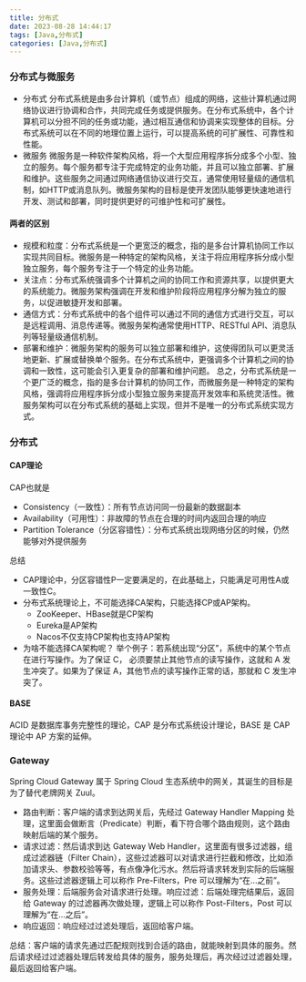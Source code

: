 ```yaml
---
title: 分布式
date: 2023-08-28 14:44:17
tags: [Java,分布式]
categories: [Java,分布式]
---
```

### 分布式与微服务
* 分布式
分布式系统是由多台计算机（或节点）组成的网络，这些计算机通过网络协议进行协调和合作，共同完成任务或提供服务。在分布式系统中，各个计算机可以分担不同的任务或功能，通过相互通信和协调来实现整体的目标。分布式系统可以在不同的地理位置上运行，可以提高系统的可扩展性、可靠性和性能。
* 微服务
微服务是一种软件架构风格，将一个大型应用程序拆分成多个小型、独立的服务。每个服务都专注于完成特定的业务功能，并且可以独立部署、扩展和维护。这些服务之间通过网络通信协议进行交互，通常使用轻量级的通信机制，如HTTP或消息队列。微服务架构的目标是使开发团队能够更快速地进行开发、测试和部署，同时提供更好的可维护性和可扩展性。
#### 两者的区别
* 规模和粒度：分布式系统是一个更宽泛的概念，指的是多台计算机协同工作以实现共同目标。微服务是一种特定的架构风格，关注于将应用程序拆分成小型独立服务，每个服务专注于一个特定的业务功能。
* 关注点：分布式系统强调多个计算机之间的协同工作和资源共享，以提供更大的系统能力。微服务架构强调在开发和维护阶段将应用程序分解为独立的服务，以促进敏捷开发和部署。
* 通信方式：分布式系统中的各个组件可以通过不同的通信方式进行交互，可以是远程调用、消息传递等。微服务架构通常使用HTTP、RESTful API、消息队列等轻量级通信机制。
* 部署和维护：微服务架构的服务可以独立部署和维护，这使得团队可以更灵活地更新、扩展或替换单个服务。在分布式系统中，更强调多个计算机之间的协调和一致性，这可能会引入更复杂的部署和维护问题。
总之，分布式系统是一个更广泛的概念，指的是多台计算机的协同工作，而微服务是一种特定的架构风格，强调将应用程序拆分成小型独立服务来提高开发效率和系统灵活性。微服务架构可以在分布式系统的基础上实现，但并不是唯一的分布式系统实现方式。

### 分布式
#### CAP理论
CAP也就是
* Consistency（一致性）：所有节点访问同一份最新的数据副本
* Availability（可用性）：非故障的节点在合理的时间内返回合理的响应
* Partition Tolerance（分区容错性）：分布式系统出现网络分区的时候，仍然能够对外提供服务

总结
* CAP理论中，分区容错性P一定要满足的，在此基础上，只能满足可用性A或一致性C。
* 分布式系统理论上，不可能选择CA架构，只能选择CP或AP架构。
  * ZooKeeper、HBase就是CP架构
  * Eureka是AP架构
  * Nacos不仅支持CP架构也支持AP架构
* 为啥不能选择CA架构呢？ 举个例子：若系统出现“分区”，系统中的某个节点在进行写操作。为了保证 C， 必须要禁止其他节点的读写操作，这就和 A 发生冲突了。如果为了保证 A，其他节点的读写操作正常的话，那就和 C 发生冲突了。


#### BASE
ACID 是数据库事务完整性的理论，CAP 是分布式系统设计理论，BASE 是 CAP 理论中 AP 方案的延伸。

### Gateway
Spring Cloud Gateway 属于 Spring Cloud 生态系统中的网关，其诞生的目标是为了替代老牌网关 Zuul。

* 路由判断：客户端的请求到达网关后，先经过 Gateway Handler Mapping 处理，这里面会做断言（Predicate）判断，看下符合哪个路由规则，这个路由映射后端的某个服务。
* 请求过滤：然后请求到达 Gateway Web Handler，这里面有很多过滤器，组成过滤器链（Filter Chain），这些过滤器可以对请求进行拦截和修改，比如添加请求头、参数校验等等，有点像净化污水。然后将请求转发到实际的后端服务。这些过滤器逻辑上可以称作 Pre-Filters，Pre 可以理解为“在...之前”。
* 服务处理：后端服务会对请求进行处理。响应过滤：后端处理完结果后，返回给 Gateway 的过滤器再次做处理，逻辑上可以称作 Post-Filters，Post 可以理解为“在...之后”。
* 响应返回：响应经过过滤处理后，返回给客户端。

总结：客户端的请求先通过匹配规则找到合适的路由，就能映射到具体的服务。然后请求经过过滤器处理后转发给具体的服务，服务处理后，再次经过过滤器处理，最后返回给客户端。

